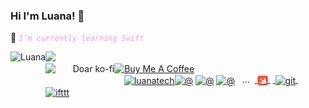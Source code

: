 ### Hi I'm Luana! 👋

<!-- - 🌱 I’m currently learning Swift 🧡 -->


<p>🌱 <span style="color: #ff99cc;"><code><em>I&rsquo;m currently learning Swift </em></code></span></p>

<div align="center">
  <a href="https://github.com/luanatech" >
  <img align="left" alt="Luana" height="90" style="border-radius:0px;" src="http://www.avatarsinpixels.com/chibi/eyJIYWlyTG93ZXIiOiI2IiwiU2hvZXMiOiIyIiwiUGFudHMiOiIxNyIsIlRvcCI6IjMiLCJFeWVicm93cyI6IjEiLCJFeWVzIjoiOSIsIk1vdXRoIjoiNSIsIkhhaXJUb3AiOiI1Iiwic2tpblRvbmUiOiJmOGNlYmYiLCJoYWlyVG9uZSI6ImE2NjUyOCIsImhhaXJUb25lMiI6ImZkZTNkYSIsImV5ZXNUb25lIjoiNmM0MTFhIiwidG9wVG9uZSI6IjMzMzMzMyIsInNob2VzVG9uZSI6ImZmZmZmZiJ9/1/show.png">
    </div>
  
<div align="left">
  <a href="https://github.com/luanatech">
  <img height="110em" src="https://github-readme-stats.vercel.app/api?username=luanatech&show_icons=true&theme=onedark&include_all_commits=true&count_private=true"/>      
</div>
    
<div align="right" height="30" width="300">
  <a href="https://ko-fi.com/luanamnzs" target="_blank"> <img align="left" src="https://cdn.ko-fi.com/cdn/kofi3.png?v=3" height="25" width="110" alt="Doar ko-fi" /></a></div>
<div align="left" height="30" width="300"><a href="https://www.buymeacoffee.com/luatech" target="_blank"><img src="https://cdn.buymeacoffee.com/buttons/v2/default-red.png" alt="Buy Me A Coffee" style="height: 25px !important;width: 100px !important;" ></a></div>

<div align="left"> 
&nbsp &nbsp <a href="https://twitter.com/techluana" target="_blank"><img align="center" src="https://raw.githubusercontent.com/rahuldkjain/github-profile-readme-generator/master/src/images/icons/Social/twitter.svg" alt="luanatech" height="15" width="25" /></a><a href="https://linkedin.com/in/@" target="_blank"><img align="center" src="https://raw.githubusercontent.com/rahuldkjain/github-profile-readme-generator/master/src/images/icons/Social/linked-in-alt.svg" alt="@" height="15" width="25" /></a>
<a href="https://instagram.com/@" target="_blank"><img align="center" src="https://raw.githubusercontent.com/rahuldkjain/github-profile-readme-generator/master/src/images/icons/Social/instagram.svg" alt="@" height="15" width="25" /></a>
<a href="https://medium.com/@" target="_blank"><img align="center" src="https://raw.githubusercontent.com/rahuldkjain/github-profile-readme-generator/master/src/images/icons/Social/medium.svg" alt="@" height="15" width="25" /></a>    
&nbsp ... &nbsp<a href="https://developer.apple.com/swift/" target="_blank" rel="noreferrer"> <img align="center" src="https://raw.githubusercontent.com/devicons/devicon/master/icons/swift/swift-original.svg" alt="swift" width="17" height="17" /> </a>  
&nbsp<a href="https://git-scm.com/" target="_blank" rel="noreferrer"> <img align="center" src="https://www.vectorlogo.zone/logos/git-scm/git-scm-icon.svg" alt="git" width="17" height="17" /> </a>  
&nbsp<a href="https://ifttt.com/" target="_blank" rel="noreferrer"> <img align="center" src="https://www.vectorlogo.zone/logos/ifttt/ifttt-ar21.svg" alt="ifttt" width="30" height="25" /> </a>  
<br><br>
</div>
  
  

<!--

- 🔭 I’m currently working on ...
- 🌱 I’m currently learning ...
- 👯 I’m looking to collaborate on ...
- 🤔 I’m looking for help with ...
- 💬 Ask me about ...
- 📫 How to reach me: ...
- 😄 Pronouns: ...
- ⚡ Fun fact: ...

My avatars: -------------------------------------------------

https://picrew.me/shareImg/org/202206/229486_u6BLyA0c.png
https://picrew.me/shareImg/org/202206/338224_dJAkRlTy.png
http://www.avatarsinpixels.com/chibi/eyJIYWlyTG93ZXIiOiI2IiwiU2hvZXMiOiIyIiwiUGFudHMiOiIxNyIsIlRvcCI6IjMiLCJFeWVicm93cyI6IjEiLCJFeWVzIjoiOSIsIk1vdXRoIjoiNSIsIkhhaXJUb3AiOiI1Iiwic2tpblRvbmUiOiJmOGNlYmYiLCJoYWlyVG9uZSI6ImE2NjUyOCIsImhhaXJUb25lMiI6ImZkZTNkYSIsImV5ZXNUb25lIjoiNmM0MTFhIiwidG9wVG9uZSI6IjMzMzMzMyIsInNob2VzVG9uZSI6ImZmZmZmZiJ9/1/show.png
http://www.avatarsinpixels.com/chibi/eyJIYWlyTG93ZXIiOiIxMSIsIlNob2VzIjoiMiIsIlBhbnRzIjoiMTciLCJUb3AiOiIzIiwiRXllYnJvd3MiOiIxIiwiRXllcyI6IjkiLCJNb3V0aCI6IjUiLCJIYWlyVG9wIjoiNSIsInNraW5Ub25lIjoiZjhjZWJmIiwiaGFpclRvbmUiOiJhNjY1MjgiLCJoYWlyVG9uZTIiOiJmZGUzZGEiLCJleWVzVG9uZSI6IjZjNDExYSIsInRvcFRvbmUiOiIzMzMzMzMiLCJzaG9lc1RvbmUiOiJmZmZmZmYifQ==/1/show.png

>
